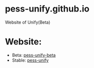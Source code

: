 # pess-unify.github.io
Website of Unify(Beta)

# Website:
- Beta: [pess-unify-beta](https://carson-we.github.io/pess-unify-beta.github.io/)
- Stable: [pess-unify](https://github.com/pess-unify/pess-unify.github.io)
